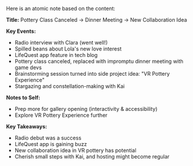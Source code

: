 Here is an atomic note based on the content:

**Title:** Pottery Class Canceled → Dinner Meeting → New Collaboration Idea

**Key Events:**

* Radio interview with Clara (went well!)
* Spilled beans about Lola's new love interest
* LifeQuest app feature in tech blog
* Pottery class canceled, replaced with impromptu dinner meeting with game devs
* Brainstorming session turned into side project idea: "VR Pottery Experience"
* Stargazing and constellation-making with Kai

**Notes to Self:**

* Prep more for gallery opening (interactivity & accessibility)
* Explore VR Pottery Experience further

**Key Takeaways:**

* Radio debut was a success
* LifeQuest app is gaining buzz
* New collaboration idea in VR pottery has potential
* Cherish small steps with Kai, and hosting might become regular